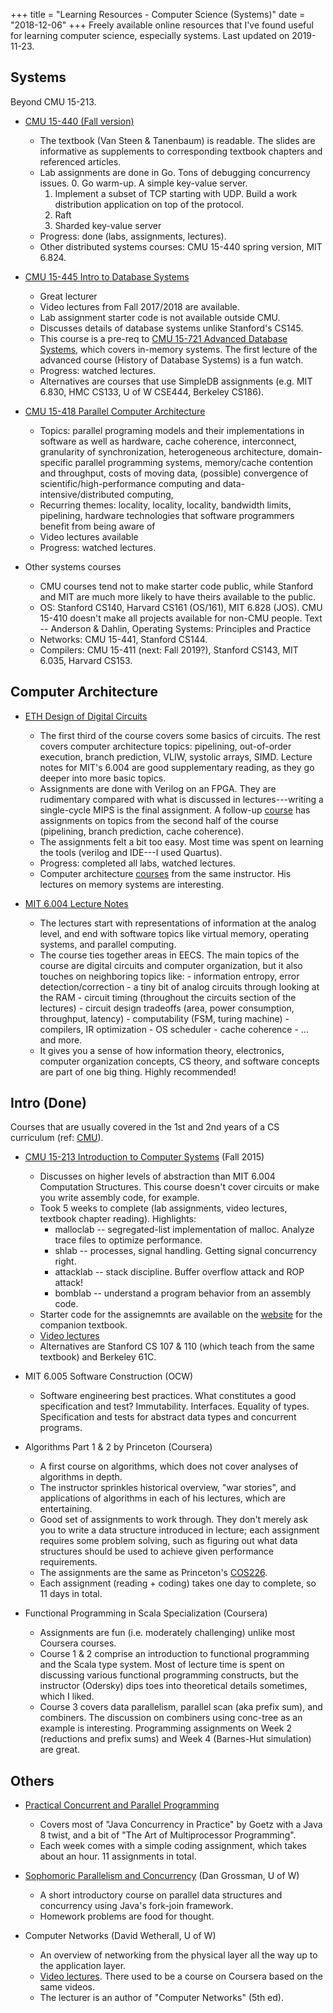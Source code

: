 +++
title = "Learning Resources - Computer Science (Systems)"
date = "2018-12-06"
+++
Freely available online resources that I've found useful for learning computer science, especially systems.
Last updated on 2019-11-23.

## Systems
Beyond CMU 15-213.

- [CMU 15-440 (Fall version)](https://www.synergylabs.org/courses/15-440/syllabus.html)
    * The textbook (Van Steen & Tanenbaum) is readable.
        The slides are informative as supplements to corresponding textbook chapters and referenced articles.
    * Lab assignments are done in Go. Tons of debugging concurrency issues.
        0. Go warm-up. A simple key-value server.
        1. Implement a subset of TCP starting with UDP.
            Build a work distribution application on top of the protocol.
        2. Raft 
        3. Sharded key-value server
    * Progress: done (labs, assignments, lectures).
    * Other distributed systems courses: CMU 15-440 spring version, MIT 6.824.

- [CMU 15-445 Intro to Database Systems](http://15445.courses.cs.cmu.edu/)
    * Great lecturer
    * Video lectures from Fall 2017/2018 are available.
    * Lab assignment starter code is not available outside CMU.
    * Discusses details of database systems unlike Stanford's CS145.
    * This course is a pre-req to [CMU 15-721 Advanced Database Systems](http://15721.courses.cs.cmu.edu/), which covers in-memory systems. The first lecture of the advanced course (History of Database Systems) is a fun watch.
    * Progress: watched lectures.
    * Alternatives are courses that use SimpleDB assignments (e.g. MIT 6.830, HMC CS133, U of W CSE444, Berkeley CS186).

- [CMU 15-418 Parallel Computer Architecture](http://15418.courses.cs.cmu.edu/spring2016/)
    * Topics: parallel programing models and their implementations in software as well as hardware, cache coherence, interconnect, granularity of synchronization,
        heterogeneous architecture, domain-specific parallel programming systems, memory/cache contention and throughput, costs of moving data,
        (possible) convergence of scientific/high-performance computing and data-intensive/distributed computing,
    * Recurring themes: locality, locality, locality, bandwidth limits, pipelining,
        hardware technologies that software programmers benefit from being aware of
    * Video lectures available
    * Progress: watched lectures.


- Other systems courses
    * CMU courses tend not to make starter code public, while Stanford and MIT are much more likely to have theirs available to the public.
    * OS: Stanford CS140, Harvard CS161 (OS/161), MIT 6.828 (JOS).
        CMU 15-410 doesn't make all projects available for non-CMU people.
        Text -- Anderson & Dahlin, Operating Systems: Principles and Practice
    * Networks: CMU 15-441, Stanford CS144.
    * Compilers: CMU 15-411 (next: Fall 2019?), Stanford CS143, MIT 6.035, Harvard CS153.

## Computer Architecture

- [ETH Design of Digital Circuits](https://safari.ethz.ch/digitaltechnik/spring2019)
    * The first third of the course covers some basics of circuits.
        The rest covers computer architecture topics: pipelining, out-of-order execution, branch prediction,
            VLIW, systolic arrays, SIMD.
        Lecture notes for MIT's 6.004 are good supplementary reading, as they go deeper into more basic topics.
    * Assignments are done with Verilog on an FPGA.
        They are rudimentary compared with what is discussed in lectures---writing a single-cycle MIPS is the final assignment.
        A follow-up [course](http://www.archive.ece.cmu.edu/~ece447/s15/doku.php?id=labs) has assignments on topics from the second half of the course (pipelining, branch prediction, cache coherence).
    * The assignments felt a bit too easy.
        Most time was spent on learning the tools (verilog and IDE---I used Quartus).
    * Progress: completed all labs, watched lectures.
    * Computer architecture [courses](https://people.inf.ethz.ch/omutlu/teaching.html) from the same instructor.
        His lectures on memory systems are interesting.

- [MIT 6.004 Lecture Notes](https://computationstructures.org/lectures/info/info.html)
    * The lectures start with representations of information at the analog level, and end with software topics like virtual memory, operating systems, and parallel computing.
    * The course ties together areas in EECS.
        The main topics of the course are digital circuits and computer organization, but it also touches on neighboring topics like:
            - information entropy, error detection/correction
            - a tiny bit of analog circuits through looking at the RAM
            - circuit timing (throughout the circuits section of the lectures)
            - circuit design tradeoffs (area, power consumption, throughput, latency)
            - computability (FSM, turing machine)
            - compilers, IR optimization
            - OS scheduler
            - cache coherence
            - ... and more.
    * It gives you a sense of how information theory, electronics, computer organization concepts, CS theory, and software concepts are part of one big thing.
        Highly recommended!
        


## Intro (Done)
Courses that are usually covered in the 1st and 2nd years of a CS curriculum (ref: [CMU](https://www.csd.cs.cmu.edu/sample-undergraduate-course-sequence)). 

- [CMU 15-213 Introduction to Computer Systems](http://www.cs.cmu.edu/afs/cs/academic/class/15213-f15/www/) (Fall 2015)
    * Discusses on higher levels of abstraction than MIT 6.004 Computation Structures.
    This course doesn't cover circuits or make you write assembly code, for example.
    * Took 5 weeks to complete (lab assignments, video lectures, textbook chapter reading).
        Highlights:
        * malloclab -- segregated-list implementation of malloc. Analyze trace files to optimize performance.
        * shlab -- processes, signal handling. Getting signal concurrency right.
        * attacklab -- stack discipline. Buffer overflow attack and ROP attack! 
        * bomblab  -- understand a program behavior from an assembly code.
    * Starter code for the assignemnts are available on the [website](http://csapp.cs.cmu.edu/3e/labs.html) for the companion textbook.
    * [Video lectures](https://scs.hosted.panopto.com/Panopto/Pages/Sessions/List.aspx#folderID=%22b96d90ae-9871-4fae-91e2-b1627b43e25e%22)
    * Alternatives are Stanford CS 107 & 110 (which teach from the same textbook) and Berkeley 61C.

- MIT 6.005 Software Construction (OCW)
    * Software engineering best practices. What constitutes a good specification and test?
    Immutability. Interfaces. Equality of types. Specification and tests for abstract data types and concurrent programs.

- Algorithms Part 1 & 2 by Princeton (Coursera)
    * A first course on algorithms, which does not cover analyses of algorithms in depth.
    * The instructor sprinkles historical overview, "war stories", and applications of algorithms in each of his lectures, which are entertaining.
    * Good set of assignments to work through. They don't merely ask you to write a data structure introduced in lecture; each assignment requires some problem solving, such as figuring out what data structures should be used to achieve given performance requirements.
    * The assignments are the same as Princeton's [COS226](http://www.cs.princeton.edu/courses/archive/fall18/cos226/syllabus.php).
    * Each assignment (reading + coding) takes one day to complete, so 11 days in total.

- Functional Programming in Scala Specialization (Coursera)
    * Assignments are fun (i.e. moderately challenging) unlike most Coursera courses.
    * Course 1 & 2 comprise an introduction to functional programming and the Scala type system.
        Most of lecture time is spent on discussing various functional programming constructs, but the instructor (Odersky) dips toes into theoretical details sometimes, which I liked.
    * Course 3 covers data parallelism, parallel scan (aka prefix sum), and combiners.
        The discussion on combiners using conc-tree as an example is interesting.
        Programming assignments on Week 2 (reductions and prefix sums) and Week 4 (Barnes-Hut simulation) are great.

## Others

- [Practical Concurrent and Parallel Programming](http://www.itu.dk/people/sestoft/itu/PCPP/E2016/)
    * Covers most of "Java Concurrency in Practice" by Goetz with a Java 8 twist, and a bit of "The Art of Multiprocessor Programming".
    * Each week comes with a simple coding assignment, which takes about an hour.
    11 assignments in total.

- [Sophomoric Parallelism and Concurrency](https://homes.cs.washington.edu/~djg/teachingMaterials/spac/) (Dan Grossman, U of W)
    * A short introductory course on parallel data structures and concurrency using Java's fork-join framework.
    * Homework problems are food for thought.

- Computer Networks (David Wetherall, U of W)
    * An overview of networking from the physical layer all the way up to the application layer.
    * [Video lectures](http://media.pearsoncmg.com/ph/streaming/esm/tanenbaum5e_videonotes/tanenbaum_videoNotes.html).
    There used to be a course on Coursera based on the same videos.
    * The lecturer is an author of "Computer Networks" (5th ed).
